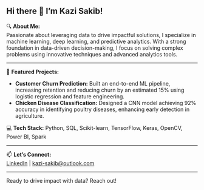 ## Hi there 👋 I’m Kazi Sakib!

🔍 **About Me:**  
Passionate about leveraging data to drive impactful solutions, I specialize in machine learning, deep learning, and predictive analytics. With a strong foundation in data-driven decision-making, I focus on solving complex problems using innovative techniques and advanced analytics tools.

---

🚀 **Featured Projects:**
- **Customer Churn Prediction:** Built an end-to-end ML pipeline, increasing retention and reducing churn by an estimated 15% using logistic regression and feature engineering.
- **Chicken Disease Classification:** Designed a CNN model achieving 92% accuracy in identifying poultry diseases, enhancing early detection in agriculture.

💻 **Tech Stack:** Python, SQL, Scikit-learn, TensorFlow, Keras, OpenCV, Power BI, Spark

---

📫 **Let’s Connect:**  
[LinkedIn](https://www.linkedin.com/in/thekazisakib) | kazi-sakib@outlook.com

---

Ready to drive impact with data? Reach out!



